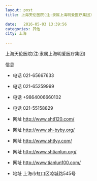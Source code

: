 ```yaml
--- 
layout: post 
title: 上海天伦医院(注:隶属上海明爱医疗集团)

date:   2016-05-03 13:39:56 
categories: 其他  
city: 上海
  
--- 
```

   
上海天伦医院(注:隶属上海明爱医疗集团)

信息
 - 电话 021-65667633

 - 电话 021-65259999

 - 电话 +9864006660102

 - 电话 021-55158829

 - 网址 http://www.shtl120.com/

 - 网址 http://www.sh-byby.org/

 - 网址 http://www.shtlyy.com/

 - 网址 http://www.shtianlun.org/

 - 网址 http://www.tianlun100.com/

 - 地址 上海市虹口区凉城路545号


